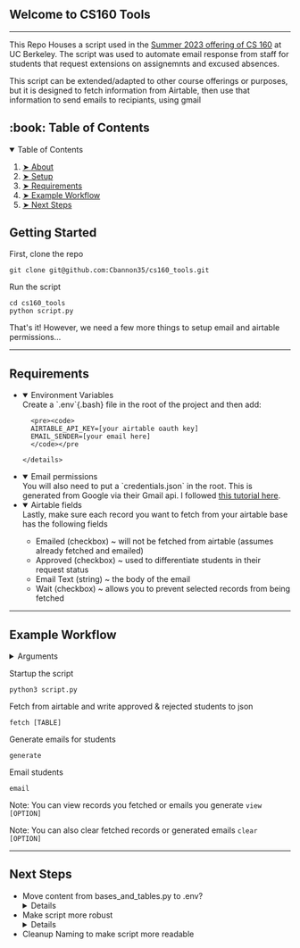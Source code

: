 
<h2 id="welcome">Welcome to CS160 Tools</h2>

---

<p>This Repo Houses a script used in the <a href="cs160su23.com" target="_blank">Summer 2023 offering of CS 160</a> at UC Berkeley. The script was used to automate email response from staff for students that request extensions on assignemnts and excused absences.</p>

<p>This script can be extended/adapted to other course offerings or purposes, but it is designed to fetch information from Airtable, then use that information to send emails to recipiants, using gmail</p>

<!-- TABLE OF CONTENTS taken from https://github.com/ma-shamshiri/Pacman-Game/blob/master/README.md?plain=1-->
<h2 id="table-of-contents"> :book: Table of Contents</h2>

<details open="open">
  <summary>Table of Contents</summary>
  <ol>
    <li><a href="#welcome"> ➤ About</a></li>
    <li><a href="#setup"> ➤ Setup</a></li>
    <li><a href="#requirements"> ➤ Requirements</a></li>
    <li><a href="#example-workflow"> ➤ Example Workflow</a></li>
   <li><a href="#next-steps"> ➤ Next Steps</a></li>
  </ol>
</details>

<h2 id="setup">Getting Started</h2>
<p>First, clone the repo</p>

```
git clone git@github.com:Cbannon35/cs160_tools.git
```

<p>Run the script</p>

```
cd cs160_tools
python script.py
```

<p>That's it! However, we need a few more things to setup email and airtable permissions...</p>

---

<h2 id="Requirements">Requirements</h2>

<ul>
  <li>
    <details open="open">
    <summary>Environment Variables</summary>
      Create a `.env`{.bash} file in the root of the project and then add:

      <pre><code>
      AIRTABLE_API_KEY=[your airtable oauth key]
      EMAIL_SENDER=[your email here]
      </code></pre

    </details>
  </li>
  <li>
    <details open="open">
    <summary>Email permissions</summary>
      You will also need to put a `credentials.json` in the root. This is generated from Google via their Gmail api. I followed <a href="https://mailtrap.io/blog/python-send-email-gmail/#Is-there-an-alternative" target="_blank">this tutorial here</a>.
    </details>
  </li>
  <li>
  <details open="open">
  <summary>Airtable fields</summary>
    Lastly, make sure each record you want to fetch from your airtable base has the following fields
    <ul>
      <li>Emailed (checkbox) ~ will not be fetched from airtable (assumes already fetched and emailed)</li>
      <li>Approved (checkbox) ~ used to differentiate students in their request status</li>
      <li>Email Text (string) ~ the body of the email</li>
      <li>Wait (checkbox) ~ allows you to prevent selected records from being fetched</li>
    </ul>
  </details>
  </li>
</ul>

---

<h2 id="example-workflow">Example Workflow</h2>
<details>
  <summary>Arguments</summary>
    - `[TABLE]` ~ specify an airtable base (ex: `absence` or `extension`)</li>
    - `[OPTION]` ~ either `students` or `emails`</li>
</details>

<p>Startup the script</p>

```
python3 script.py
```

<p>Fetch from airtable and write approved & rejected students to json</p>

```
fetch [TABLE]
```

<p>Generate emails for students</p>

```
generate
```

<p>Email students</p>

```
email
```

Note: You can view records you fetched or emails you generate `view [OPTION]`

Note: You can also clear fetched records or generated emails `clear [OPTION]`

---

<h2 id="next-steps">Next Steps</h2>
<ul>
  <li>Move content from bases_and_tables.py to .env?
  <details>
    Not too worried about privacy because of Airtable's permissions sytstem. Also makes more sense if people are working on the same base
  </details>
  </li>
  <li>Make script more robust
  <details>
  Because this script had an end goal in mind it was incredibly simple to just whip it up in python. But, this means the line was blurred between how much logic should reside in airtable, and how much should reside locally. Airtable also provides great scripting tools, so potentially, there will be less logic to work with in python as it will be delegated to airtable (e.g moved subject and cc fields to airtable from `email_template.json`{.bash})
  </details>
  </li>
<li>Cleanup Naming to make script more readable</li>
<ul>

